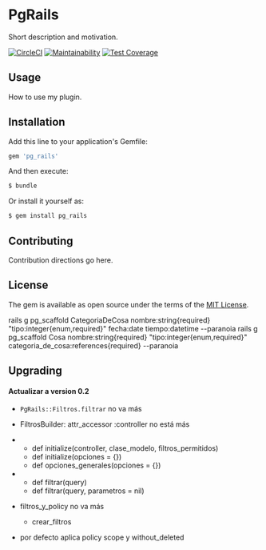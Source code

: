 # PgRails
Short description and motivation.

[![CircleCI](https://circleci.com/gh/programandoarg/pg_rails.svg?style=shield)](https://circleci.com/gh/programandoarg/pg_rails)
[![Maintainability](https://api.codeclimate.com/v1/badges/2a3081a26ca2ab9feac6/maintainability)](https://codeclimate.com/github/programandoarg/pg_rails/maintainability)
[![Test Coverage](https://api.codeclimate.com/v1/badges/2a3081a26ca2ab9feac6/test_coverage)](https://codeclimate.com/github/programandoarg/pg_rails/test_coverage)

## Usage
How to use my plugin.

## Installation
Add this line to your application's Gemfile:

```ruby
gem 'pg_rails'
```

And then execute:
```bash
$ bundle
```

Or install it yourself as:
```bash
$ gem install pg_rails
```

## Contributing
Contribution directions go here.

## License
The gem is available as open source under the terms of the [MIT License](https://opensource.org/licenses/MIT).


rails g pg_scaffold CategoriaDeCosa nombre:string{required} "tipo:integer{enum,required}" fecha:date tiempo:datetime --paranoia
rails g pg_scaffold Cosa nombre:string{required} "tipo:integer{enum,required}" categoria_de_cosa:references{required} --paranoia

## Upgrading
#### Actualizar a version 0.2
  - `PgRails::Filtros.filtrar` no va más
  - FiltrosBuilder: attr_accessor :controller no está más
  -
    - def initialize(controller, clase_modelo, filtros_permitidos)
    + def initialize(opciones = {})
    + def opciones_generales(opciones = {})
  - 
    - def filtrar(query)
    + def filtrar(query, parametros = nil)

  - filtros_y_policy no va más
    + crear_filtros

  - por defecto aplica policy scope y without_deleted
